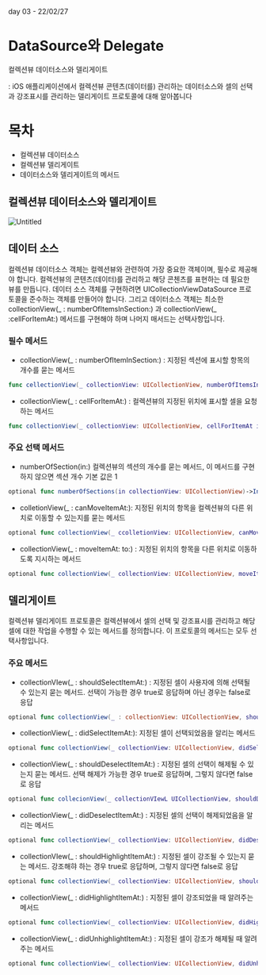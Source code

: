 day 03 - 22/02/27


# DataSource와 Delegate

컬렉션뷰 데이터소스와 델리게이트

: iOS 애플리케이션에서 컬렉션뷰 콘텐츠(데이터를) 관리하는 데이터소스와 셀의 선택과 강조표시를 관리하는 델리게이트 프로토콜에 대해 알아봅니다

# 목차

- 컬렉션뷰 데이터소스
- 컬렉션뷰 델리게이트
- 데이터소스와 델리게이트의 메서드

## 컬렉션뷰 데이터소스와 델리게이트

![Untitled](https://cphinf.pstatic.net/mooc/20180205_196/1517819278683gVsDQ_PNG/137_0.png)

## 데이터 소스

컬렉션뷰 데이터소스 객체는 컬렉션뷰와 관련하여 가장 중요한 객체이며, 필수로 제공해야 합니다. 컬렉션뷰의 콘텐츠(데이터)를 관리하고 해당 콘첸츠를 표현하는 데 필요한 뷰를 만듭니다. 데이터 소스 객체를 구현하려면 UICollectionViewDataSource 프로토콜을 준수하는 객체를 만들어야 합니다. 그리고 데이터소스 객체는 최소한 collectionView(_ : numberOfItemsInSection:) 과 collectionView(_ :cellForItemAt:) 메서드를 구현해야 하며 나머지 매서드는 선택사항입니다.

### 필수 메서드

- collectionView(_ : numberOfItemInSection:) : 지정된 섹션에 표시할 항목의 개수를 묻는 메서드

```swift
func cellectionView(_ collectionView: UICollectionView, numberOfItemsInSection section: Int) -> Int
```

- collectionView(_ : cellForItemAt:) : 컬렉션뷰의 지정된 위치에 표시할 셀을 요청하는 메서드

```swift
func collectionView(_ collectionView: UICollectionView, cellForItemAt indexPath: IndexPath) -> UICollectionViewCell
```

### 주요 선택 메서드

- numberOfSection(in:) 컬렉션뷰의 섹션의 개수를 묻는 메서드, 이 메서드를 구현하지 않으면 섹션 개수 기본 값은 1

```swift
optional func numberOfSections(in collectionView: UICollectionView)->Int
```

- colletionView(_ : canMoveItemAt:): 지정된 위치의 항목을 컬렉션뷰의 다른 위치로 이동할 수 있는지를 묻는 메서드

```swift
optional func collectionView(_ ccolletionView: UICollectionView, canMoveItemAt indexPath: IndexPath) -> Bool
```

- collectionView(_ : moveItemAt: to:) : 지정된 위치의 항목을 다른 위치로 이동하도록 지시하는 메서드

```swift
optional func collectionView(_ collectionView: UICollectionView, moveItemAt sourceIndexPath: IndexPath, to destinationIndexPath: IndexPath)
```

## 델리게이트

컬렉션뷰 델리게이트 프로토콜은 컬렉션뷰에서 셀의 선택 및 강조표시를 관리하고 해당 셀에 대한 작업을 수행할 수 있는 메서드를 정의합니다. 이 프로토콜의 메서드는 모두 선택사항입니다.

### 주요 메서드

- collectionVIew(_ : shouldSelectItemAt:) : 지정된 셀이 사용자에 의해 선택될 수 있는지 묻는 메서드. 선택이 가능한 경우 true로 응답하며 아닌 경우는 false로 응답

```swift
optional func collectionView(_ : collectionView: UICollectionView, shouldSelectItemAt indexPath: IndexPath) -> Bool
```

- collectionView(_ : didSelectItemAt:): 지정된 셀이 선택되었음을 알리는 메서드

```swift
optional func collectionView(_ collectionView: UICollectionView, didSelectItemAt indexPath: IndexPath)
```

- collectionView(_ : shouldDeselectItemAt:) : 지정된 셀의 선택이 해제될 수 있는지 묻는 메서드. 선택 해제가 가능한 경우 true로 응답하며, 그렇지 않다면 false로 응답

```swift
optional func collecionView(_ collectionVIewL UICollectionView, shouldDeselectItemAt indexPath: IndexPath) -> Bool
```

- collectionView(_ : didDeselectItemAt:) : 지정된 셀의 선택이 해제되었음을 알리는 메서드

```swift
optional func collectionView(_ collectionView: UICollectionView, didDeselectItemAt indexPath: IndexPath)
```

- collectionVIew(_ : shouldHighlightItemAt:) : 지정된 셀이 강조될 수 있는지 묻는 메서드. 강조해햐 하는 경우 true로 응답하며, 그렇지 않다면 false로 응답

```swift
optional func collectionView(_ collectionView: UICollectionView, shouldHighlightItemAt indexPath: IndexPath) -> Bool
```

- collectionView(_ : didHighlightItemAt:) : 지정된 셀이 강조되었을 때 알려주는 메서드

```swift
optional func collectionView(_ collectionView: UICollectionView, didHighlightItemAt indexPath: IndexPath)
```

- collectionView(_ : didUnhighlightItemAt:) : 지정된 셀이 강조가 해제될 때 알려주는 메서드

```swift
optional func collectionView(_ collectionView: UICollectionView, didUnhightlightItemAt indexPath: IndexPath)
```

